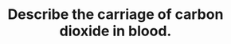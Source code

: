 ---
title: "Describe the carriage of carbon dioxide in blood."
entityType: SAQ
exam: PEX
college: CICM
year: 2020
sitting: A
question: 1
passRate: 68
EC_expectedDomains:
- "Comprehensive answers classified and quantified the mechanisms of CO2 carriage in the blood and highlighted the differences between the arterial and venous systems."
- "An explanation of the physiological principles surrounding these differences and the factors which may affect them was expected."
- "The changes that occur at the alveolar and peripheral tissue interfaces with a similar explanation of process was also required."
EC_errorsCommon:
- "Candidate answers were often at the depth of knowledge required for an ‘outline question’"
EC_extraCredit:
- "A detailed understanding of the carriage of carbon dioxide (CO 2) in the blood is essential to the practice of intensive care medicine."
- "a more detailed explanation was required to score well."
---